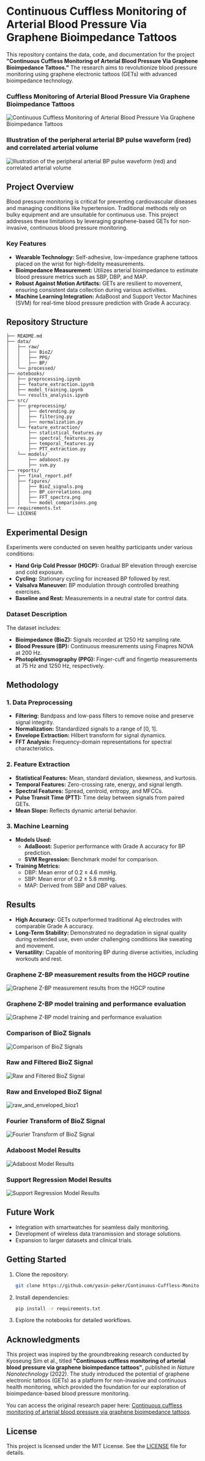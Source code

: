 # Continuous Cuffless Monitoring of Arterial Blood Pressure Via Graphene Bioimpedance Tattoos

This repository contains the data, code, and documentation for the project **"Continuous Cuffless Monitoring of Arterial Blood Pressure Via Graphene Bioimpedance Tattoos."** The research aims to revolutionize blood pressure monitoring using graphene electronic tattoos (GETs) with advanced bioimpedance technology.

### Cuffless Monitoring of Arterial Blood Pressure Via Graphene Bioimpedance Tattoos
![Continuous Cuffless Monitoring of Arterial Blood Pressure Via Graphene Bioimpedance Tattoos](figures/41565_2022_1145_Fig1_HTML.png)

### Illustration of the peripheral arterial BP pulse waveform (red) and correlated arterial volume
![Illustration of the peripheral arterial BP pulse waveform (red) and correlated arterial volume](figures/41565_2022_1145_Fig2_HTML.png)

## Project Overview
Blood pressure monitoring is critical for preventing cardiovascular diseases and managing conditions like hypertension. Traditional methods rely on bulky equipment and are unsuitable for continuous use. This project addresses these limitations by leveraging graphene-based GETs for non-invasive, continuous blood pressure monitoring. 

### Key Features
- **Wearable Technology:** Self-adhesive, low-impedance graphene tattoos placed on the wrist for high-fidelity measurements.
- **Bioimpedance Measurement:** Utilizes arterial bioimpedance to estimate blood pressure metrics such as SBP, DBP, and MAP.
- **Robust Against Motion Artifacts:** GETs are resilient to movement, ensuring consistent data collection during various activities.
- **Machine Learning Integration:** AdaBoost and Support Vector Machines (SVM) for real-time blood pressure prediction with Grade A accuracy.

## Repository Structure
```Graphene-Bioimpedance-Tattoos/
├── README.md
├── data/
│   ├── raw/
│   │   ├── BioZ/
│   │   ├── PPG/
│   │   ├── BP/
│   └── processed/
├── notebooks/
│   ├── preprocessing.ipynb
│   ├── feature_extraction.ipynb
│   ├── model_training.ipynb
│   └── results_analysis.ipynb
├── src/
│   ├── preprocessing/
│   │   ├── detrending.py
│   │   ├── filtering.py
│   │   ├── normalization.py
│   └── feature_extraction/
│       ├── statistical_features.py
│       ├── spectral_features.py
│       ├── temporal_features.py
│       ├── PTT_extraction.py
│   └── models/
│       ├── adaboost.py
│       ├── svm.py
├── reports/
│   ├── final_report.pdf
│   ├── figures/
│   │   ├── BioZ_signals.png
│   │   ├── BP_correlations.png
│   │   ├── FFT_spectra.png
│   │   └── model_comparisons.png
├── requirements.txt
└── LICENSE
```

## Experimental Design
Experiments were conducted on seven healthy participants under various conditions:
- **Hand Grip Cold Pressor (HGCP):** Gradual BP elevation through exercise and cold exposure.
- **Cycling:** Stationary cycling for increased BP followed by rest.
- **Valsalva Maneuver:** BP modulation through controlled breathing exercises.
- **Baseline and Rest:** Measurements in a neutral state for control data.

### Dataset Description
The dataset includes:
- **Bioimpedance (BioZ):** Signals recorded at 1250 Hz sampling rate.
- **Blood Pressure (BP):** Continuous measurements using Finapres NOVA at 200 Hz.
- **Photoplethysmography (PPG):** Finger-cuff and fingertip measurements at 75 Hz and 1250 Hz, respectively.

## Methodology
### 1. Data Preprocessing
- **Filtering:** Bandpass and low-pass filters to remove noise and preserve signal integrity.
- **Normalization:** Standardized signals to a range of [0, 1].
- **Envelope Extraction:** Hilbert transform for signal dynamics.
- **FFT Analysis:** Frequency-domain representations for spectral characteristics.

### 2. Feature Extraction
- **Statistical Features:** Mean, standard deviation, skewness, and kurtosis.
- **Temporal Features:** Zero-crossing rate, energy, and signal length.
- **Spectral Features:** Spread, centroid, entropy, and MFCCs.
- **Pulse Transit Time (PTT):** Time delay between signals from paired GETs.
- **Mean Slope:** Reflects dynamic arterial behavior.

### 3. Machine Learning
- **Models Used:**
  - **AdaBoost:** Superior performance with Grade A accuracy for BP prediction.
  - **SVM Regression:** Benchmark model for comparison.
- **Training Metrics:**
  - DBP: Mean error of 0.2 ± 4.6 mmHg.
  - SBP: Mean error of 0.2 ± 5.8 mmHg.
  - MAP: Derived from SBP and DBP values.

## Results
- **High Accuracy:** GETs outperformed traditional Ag electrodes with comparable Grade A accuracy.
- **Long-Term Stability:** Demonstrated no degradation in signal quality during extended use, even under challenging conditions like sweating and movement.
- **Versatility:** Capable of monitoring BP during diverse activities, including workouts and rest.

###  Graphene Z-BP measurement results from the HGCP routine
![ Graphene Z-BP measurement results from the HGCP routine](figures/41565_2022_1145_Fig3_HTML.png)

### Graphene Z-BP model training and performance evaluation
![Graphene Z-BP model training and performance evaluation](figures/41565_2022_1145_Fig4_HTML.png)

### Comparison of BioZ Signals
![Comparison of BioZ Signals](./figures/bioz1_bioz2_pairwise.png)

### Raw and Filtered BioZ Signal
![Raw and Filtered BioZ Signal](./figures/raw_and_filtered_bioz1-2-3-4_signals.png)

### Raw and Enveloped BioZ Signal
![raw_and_enveloped_bioz1](./figures/raw_and_enveloped_bioz1.png)

### Fourier Transform of BioZ Signal
![Fourier Transform of BioZ Signal](./figures/FFT-Bioz1.png)

### Adaboost Model Results
![Adaboost Model Results](./figures/ada2.png)

### Support Regression Model Results
![Support Regression Model Results](./figures/srv.png)

## Future Work
- Integration with smartwatches for seamless daily monitoring.
- Development of wireless data transmission and storage solutions.
- Expansion to larger datasets and clinical trials.

## Getting Started
1. Clone the repository:
   ```bash
   git clone https://github.com/yasin-peker/Continuous-Cuffless-Monitoring-of-Arterial-Blood-Pressure-Via-Graphene-Bioimpedance-Tattoos.git
2. Install dependencies:
   ```bash
   pip install -r requirements.txt
3. Explore the notebooks for detailed workflows.


## Acknowledgments

This project was inspired by the groundbreaking research conducted by Kyoseung Sim et al., titled **"Continuous cuffless monitoring of arterial blood pressure via graphene bioimpedance tattoos"**, published in *Nature Nanotechnology* (2022). The study introduced the potential of graphene electronic tattoos (GETs) as a platform for non-invasive and continuous health monitoring, which provided the foundation for our exploration of bioimpedance-based blood pressure monitoring.

You can access the original research paper here: [Continuous cuffless monitoring of arterial blood pressure via graphene bioimpedance tattoos](https://www.nature.com/articles/s41565-022-01145-w).


## License
This project is licensed under the MIT License. See the [LICENSE](./LICENSE) file for details.
